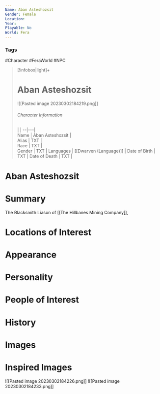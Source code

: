 ```yaml
---
Name: Aban Asteshozsit
Gender: Female
Location: 
Year: 
Playable: No
World: Fera
---
```


### Tags
#Character #FeraWorld #NPC 

> [!infobox|light]+  
> # Aban Asteshozsit  
> ![[Pasted image 20230302184219.png]]
> ###### Character Information
>  |   |
> --|---|  
> Name | Aban Asteshozsit |  
> Alias | TXT |  
> Race | TXT |  
> Gender | TXT |
> Languages | [[Dwarven (Language)]] |
> Date of Birth | TXT |
> Date of Death | TXT |

# Aban Asteshozsit

# Summary
The Blacksmith Liason of [[The Hillbanes Mining Company]],
# Locations of Interest

# Appearance

# Personality

# People of Interest

# History

# Images

# Inspired Images
![[Pasted image 20230302184226.png]]
![[Pasted image 20230302184233.png]]